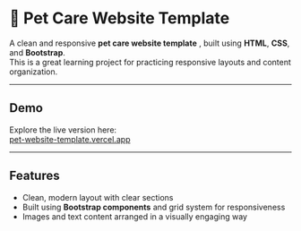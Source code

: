 # 🐾 Pet Care Website Template

A clean and responsive **pet care website template** , built using **HTML**, **CSS**, and **Bootstrap**.  
This is a great learning project for practicing responsive layouts and content organization.

---

##  Demo
Explore the live version here:  
[pet-website-template.vercel.app](https://pet-website-template.vercel.app)

---

##  Features
- Clean, modern layout with clear sections
- Built using **Bootstrap components** and grid system for responsiveness
- Images and text content arranged in a visually engaging way

